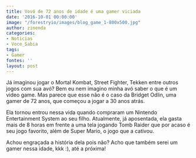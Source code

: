```yaml
---
title: Vovó de 72 anos de idade é uma gamer viciada
date: '2016-10-01 00:00:00'
image: "/forestryio/images/blog_game_1-800x500.jpg"
author: zinenda
categories:
- Noticias
- Voce_Sabia
tags:
- Gamer
fontes: ''
layout: post
---
```

Já imaginou jogar o Mortal Kombat, Street Fighter, Tekken entre outros jogos com sua avó?
Bem eu nem imagino minha avó saber o que é um video game.
Mas parece que esse não é o caso da Bridget Odlin, uma gamer de 72 anos, que começou a jogar a 30 anos atrás.

Ela tornou entrou nessa vida quando compraram um Nintendo Entertainment System ao seu filho.
Atualmente, já aposentada, ela gasta mais de 8 horas em frente a uma tela jogando Tomb Raider que por acaso é seu jogo favorito, além de Super Mario, o jogo que a cativou.

Achou engraçada a história dela pois não?
Acho que também serei um gamer nessa idade, kkk :), até a próxima!